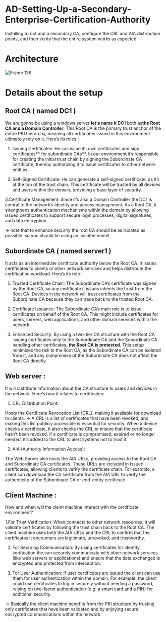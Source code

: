 # AD-Setting-Up-a-Secondary-Enterprise-Certification-Authority
Installing a root and a secondary CA, configure the CRL and AIA distribution points, and then verify that the entire system works as expected

# Architecture 
![Frame 136](https://github.com/user-attachments/assets/b9304f40-09f1-4e56-9fe0-7400c4dda8b0)

# Details about the setup 
## Root CA ( named DC1 )

We are gonna be using a windows server **let's name it DC1** both as**the Root CA and a Domain Controller**. 
This Root CA is the primary trust anchor of the entire PKI hierarchy, meaning all certificates issued in this environment ultimately rely on it. Here’s its roles : 

1. Issuing Certificates: He cas issue its own certificates and sign certificates** for subordinate CAs**. 
In our environment it’s responsible for creating the initial trust chain by signing the Subordinate CA certificate, thereby authorizing it to issue certificates to other network entities.

2. Self-Signed Certificate: He can generate a self-signed certificate, as it’s at the top of the trust chain. This certificate will be trusted by all devices and users within the domain, providing a base layer of security.

3.Certificate Management: Since it’s also a Domain Controller the DC1 is central to the network’s identity and access management. 
As a Root CA, it strengthens authentication mechanisms within the domain by allowing issued certificates to support secure login processes, digital signatures, and data encryption.

-> note that to enhance security the root CA should be as isolated as possible. so you should be using an isolated vmnet 

## Subordinate CA ( named server1 )

It acts as an intermediate certificate authority below the Root CA. 
It issues certificates to clients or other network services and helps distribute the certification workload. 
Here’s its role : 
1. Trusted Certificate Chain: 
The Subordinate CA’s certificate was signed by the Root CA, so any certificate it issues inherits the trust from the Root CA. 
Devices in the network will trust certificates from the Subordinate CA because they can trace back to the trusted Root CA.

2. Certificate Issuance:
The Subordinate CA’s main role is to issue certificates on behalf of the Root CA. 
This might include certificates for users, servers, web applications, and other domain services within the network.

3. Enhanced Security: 
By using a two-tier CA structure with the Root CA issuing certificates only to the Subordinate CA and the Subordinate CA handling other certificates, **the Root CA is protected**. 
This setup minimizes the risk to the Root CA, as the Subordinate CA can be isolated from it, and any compromise of the Subordinate CA does not affect the Root CA directly.


## Web server : 

It will distribute information about the CA structure to users and devices in the network. 
Here’s how it relates to certificates:

1. CRL Distribution Point:

Hosts the Certificate Revocation List (CRL), making it available for download to clients. 
-> A CRL is a list of certificates that have been revoked, and making this list publicly accessible is essential for security. 
When a device checks a certificate, it also checks the CRL to ensure that the certificate hasn’t been revoked.
If a certificate is compromised, expired or no longer needed, it’s added to the CRL to alert systems not to trust it.

2. AIA (Authority Information Access): 

The Web Server also hosts the AIA URLs, providing access to the Root CA and Subordinate CA certificates. 
These URLs are included in issued certificates, allowing clients to verify the certificate chain. For example, a client can download the CA certificate from the AIA URL to verify the authenticity of the Subordinate CA or end-entity certificate.

## Client Machine : 
How and when will the cleint machine interact with the certificate environment?

1.For Trust Verification: 
When connects to other network resources, it will validate certificates by following the trust chain back to the Root CA. The client machine uses both the AIA URLs and the CRL to confirm that the certificates it encounters are legitimate, unrevoked, and trustworthy.

2. For Securing Communication: 
By using certificates for identity verification the can securely communicate with other network services (like web servers or applications) and ensure that the data exchanged is encrypted and protected from interception.

3. For User Authentication: 
If user certificates are issued the client  can use them for user authentication within the domain. 
For example, the client could use certificates to log in securely without needing a password, relying on two-factor authentication (e.g: a smart card and a PIN) for additional security.

-> Basically the client machine benefits from the PKI structure by trusting only certificates that have been validated and by enjoying secure, encrypted communications within the network.





